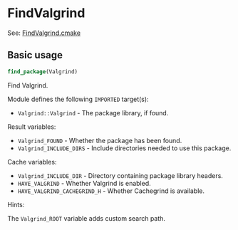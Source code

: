 # FindValgrind

See: [FindValgrind.cmake](https://github.com/petk/php-build-system/blob/master/cmake/cmake/modules/FindValgrind.cmake)

## Basic usage

```cmake
find_package(Valgrind)
```

Find Valgrind.

Module defines the following `IMPORTED` target(s):

* `Valgrind::Valgrind` - The package library, if found.

Result variables:

* `Valgrind_FOUND` - Whether the package has been found.
* `Valgrind_INCLUDE_DIRS` - Include directories needed to use this package.

Cache variables:

* `Valgrind_INCLUDE_DIR` - Directory containing package library headers.
* `HAVE_VALGRIND` - Whether Valgrind is enabled.
* `HAVE_VALGRIND_CACHEGRIND_H` - Whether Cachegrind is available.

Hints:

The `Valgrind_ROOT` variable adds custom search path.

